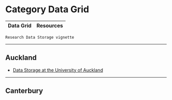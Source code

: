 # Category Data Grid

|  Data Grid  |  Resources  |
| ----------- | ----------- |

`Research Data Storage vignette`


---

## Auckland

- [Data Storage at the University of Auckland](/wiki/spaces/BeSTGRID/pages/3818228796)



---

## Canterbury

